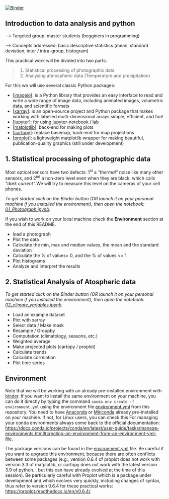 [![Binder](https://mybinder.org/badge_logo.svg)](https://mybinder.org/v2/gh/fjomaa38/TP_master.git/main)
##  Introduction to data analysis and python

--> Targeted group: master students (begginers in programming) 

--> Concepts addressed: basic descriptive statistics (mean, standard deviation, inter / intra-group, histogram)

This practical work will be divided into two parts:
> 1) Statistical processing of photographic data
> 2) Analysing atmospheric data (Temperature and precipitation)

For this we will use several classic Python packages:

- [[imageio](https://pypi.org/project/imageio/)]:  is a Python library that provides an easy interface to read and write a wide range of image data, including animated images, volumetric data, and scientific formats
- [[xarray](http://xarray.pydata.org/en/stable/)]: is an open-source project and Python package that makes working with labelled multi-dimensional arrays simple, efficient, and fun!
- [[jupyter](https://jupyter.org/)]: for using jupyter-notebook / lab
- [[matplotlib](https://matplotlib.org/)]: back-end for making plots
- [[cartopy](https://scitools.org.uk/cartopy/docs/latest/)]: replace basemap, back-end for map projections
- [[proplot](https://proplot.readthedocs.io/en/stable/)]: a lightweight matplotlib wrapper for making beautiful, publication-quality graphics (still under development)

## 1. Statistical processing of photographic data

Most optical sensors have two defects: 1<sup>st</sup> a *"thermal"* noise like many other sensors, and 2<sup>nd</sup> a non-zero level even when they are black, which calls *"dark current"*.We will try to measure this level on the cameras of your cell phones.

*To get started click on the Binder button (OR launch it on your personal machine if you installed the environment), then open the notebook: [01_Photograph.ipynb](01_Photograph.ipynb).*

If you wish to work on your local machine check the **Environment** section at the end of this README.

- load a photograph
- Plot the data 
- Calculate the min, max and median values, the mean and the standard deviation
- Calculate the % of values= 0, and the % of values <= 1
- Plot histograms
- Analyze and interpret the results

## 2. Statistical Analysis of Atospheric data

*To get started click on the Binder button (OR launch it on your personal machine if you installed the environment), then open the notebook: [02_climate_variables.ipynb](02_climate_variables.ipynb).*


- Load an example dataset
- Plot with xarray
- Select data / Make mask
- Resample / Groupby
- Computation (climatology, seasons, etc.)
- Weighted average
- Make projected plots (cartopy / proplot)
- Calculate trends 
- Calculate correlation 
- Plot time series

## Environment

Note that we will be working with an already pre-installed environment with [binder](https://mybinder.org/). If you want to install the same environment on your machine, you can do it directly by typing the command `conda env create -f environment.yml` using the environment file [environment.yml](environment.yml) from this repository. You need to have [Anaconda](https://www.anaconda.com/products/individual) or [Minconda](https://docs.conda.io/en/latest/miniconda.html) already pre-installed on your machine. If not, for Linux users, you can check this []() For managing your conda environments always come back to the official documentation: https://docs.conda.io/projects/conda/en/latest/user-guide/tasks/manage-environments.html#creating-an-environment-from-an-environment-yml-file.

The package versions can be found in the [environment.yml](environment.yml) file. Be careful if you want to upgrade this environment, because there are often conflicts between some packages (e.g., version 0.6.4 of proplot does not work with version 3.3 of matplotlib, or cartopy does not work with the latest version 3.9 of python... but this can have already evolved at the time of this session). Be particularly careful with Proplot which is a package under development and which evolves very quickly, including changes of syntax, thus refer to version 0.6.4 for these practical works: https://proplot.readthedocs.io/en/v0.6.4/.



